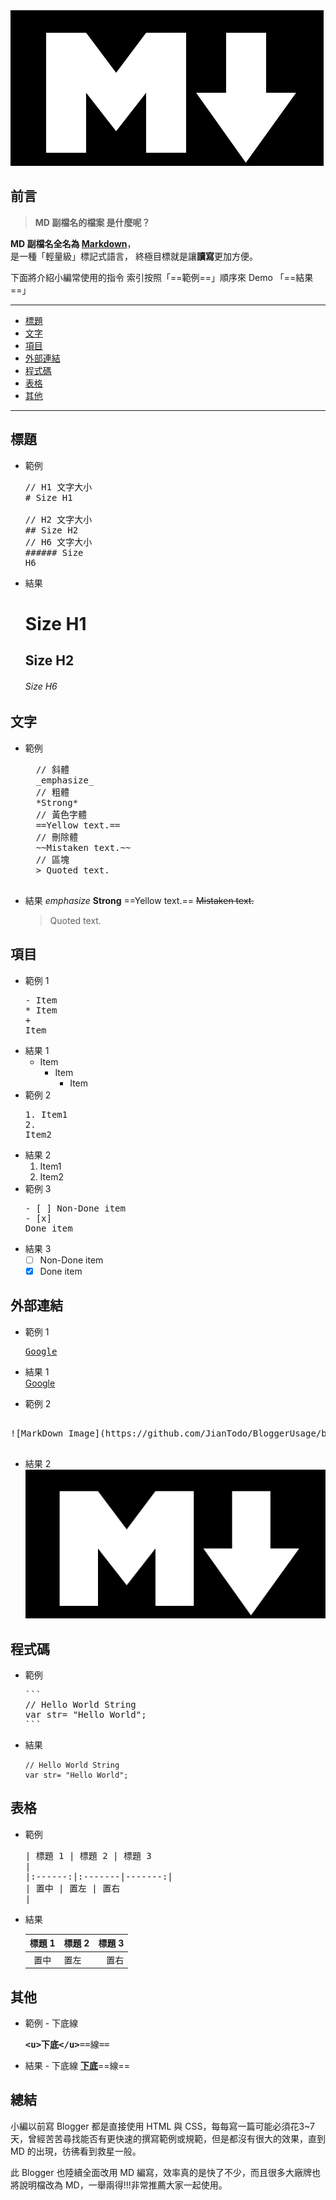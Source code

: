 
<div  class="mdtable"></div>

<img  src="https://github.com/JianTodo/BloggerUsage/blob/master/0013.MarkDown%20Is/0.png?raw=true"  />

  

## 前言

> **MD 副檔名的檔案 是什麼呢？**

**MD 副檔名全名為 [Markdown](https://en.wikipedia.org/wiki/Markdown)**，<br/>
是一種「輕量級」標記式語言，
終極目標就是讓**讀寫**更加方便。<br/>

下面將介紹小編常使用的指令
索引按照「==範例==」順序來 Demo 「==結果==」
<!--more-->
<hr>
<div  class="headline">

-  <a  href="#標題">標題</a>
-  <a  href="#文字">文字</a>
-  <a  href="#項目">項目</a>
-  <a  href="#外部連結">外部連結</a>
-  <a  href="#程式碼">程式碼</a>
-  <a  href="#表格">表格</a>
-  <a  href="#其他">其他</a>
</div>
<hr>

  

## 標題

- 範例<br/><pre  class="brush:shell;">// H1 文字大小 <br/># Size H1 <br/>// H2 文字大小<br/>## Size H2<br/>// H6 文字大小<br/>###### Size H6</pre>
- 結果<br/>
	# Size H1 
	## Size H2
	###### Size H6

## 文字

- 範例

	<pre  class="brush:shell;">
	// 斜體
	_emphasize_
	// 粗體
	*Strong*
	// 黃色字體
	==Yellow text.==
	// 刪除體
	~~Mistaken text.~~
	// 區塊
	> Quoted text.
	</pre>
- 結果
	_emphasize_
	**Strong**
	==Yellow text.==
	~~Mistaken text.~~
	> Quoted text.

## 項目

- 範例 1<br/><pre  class="brush:shell;">- Item<br/>* Item<br/>+ Item</pre>
- 結果 1<br/>
	- Item
		* Item
			+ Item
- 範例 2<br/><pre  class="brush:shell;">1. Item1<br/>2. Item2</pre>
- 結果 2<br/>
	1. Item1
	2. Item2
- 範例 3<br/><pre  class="brush:shell;">- [ ] Non-Done item<br/>- [x] Done item</pre>
- 結果 3<br/>
	- [ ] Non-Done item
	-  [x] Done item

## 外部連結

- 範例 1<br/><pre  class="brush:shell;">[Google](https://www.google.com)</pre>
- 結果 1<br/>[Google](https://www.google.com)

- 範例 2
<pre  class="brush:shell;">

![MarkDown Image](https://github.com/JianTodo/BloggerUsage/blob/master/0013.MarkDown%20Is/0.png?raw=true)

</pre>
- 結果 2<br/>![MarkDown Image](https://github.com/JianTodo/BloggerUsage/blob/master/0013.MarkDown%20Is/0.png?raw=true)

## 程式碼

- 範例<br/>
	<pre  class="brush:shell;">```<br/>// Hello World String<br/>var str= "Hello World";<br/>```</pre>
- 結果
	```
	// Hello World String
	var str= "Hello World";
	```

## 表格

- 範例<br/><pre  class="brush:shell;">| 標題 1 | 標題 2 | 標題 3 |<br/>|:------:|:-------|-------:|<br/>| 置中 | 置左 | 置右 |</pre>

- 結果<br/>

	| 標題 1 | 標題 2 | 標題 3 |
	|:--------:|:--------|--------:|
	| 置中| 置左 | 置右 |

## 其他

- 範例 - 下底線<br/><pre  class="brush:shell;">**&lt;u&gt;下底&lt;/u&gt;**==線==</pre>
- 結果 - 下底線
	**<u>下底</u>**==線==

## 總結

小編以前寫 Blogger 都是直接使用 HTML 與 CSS，每每寫一篇可能必須花3~7天，曾經苦苦尋找能否有更快速的撰寫範例或規範，但是都沒有很大的效果，直到 MD 的出現，彷彿看到救星一般。<br/>

此 Blogger 也陸續全面改用 MD 編寫，效率真的是快了不少，而且很多大廠牌也將說明檔改為 MD，一舉兩得!!!非常推薦大家一起使用。